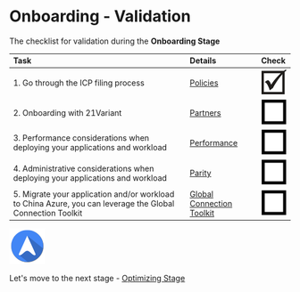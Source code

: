 <properties
	pageTitle="Global Customer Playbook onboarding-validate | Azure"
	description="Global Customer Playbook onboarding-validate"
	services="global-customer-playbook"
	documentationCenter=""
	authors="jtong"
	manager="edwinc"
	editor=""
	tags="global-customer-playbook"/>

<tags
	ms.service="migration-lifecycle-onboarding"
	ms.workload=""
	ms.tgt_pltfrm=""
	ms.devlang="na"
	ms.topic="article"
	ms.date="12/26/2016"
	wacn.date="12/26/2016"
	wacn.lang="en" 
	ms.author="jtong"/>

# Onboarding - Validation

The checklist for validation during the **Onboarding Stage**

| Task | Details | Check |
|:---- |:------- |:----- |
| 1. Go through the ICP filing process | [Policies](/solutions/global-customer/onboardng/guidance/policies/) | ![d](../media/check-box.png) |
| 2. Onboarding with 21Variant | [Partners](/solutions/global-customer/onboardng/guidance/partners/) | ![ud](../media/empty-box.png) |
| 3. Performance considerations when deploying your applications and workload | [Performance](/solutions/global-customer/onboardng/guidance/performance/) | ![ud](../media/empty-box.png) |
| 4. Administrative considerations when deploying your applications and workload | [Parity](/solutions/global-customer/onboardng/guidance/parity/) | ![ud](../media/empty-box.png) |
| 5. Migrate your application and/or workload to China Azure, you can leverage the Global Connection Toolkit | [Global Connection Toolkit](/solutions/global-customer/migration-assistant) | ![ud](../media/empty-box.png) |


![navigation](../media/navigation.png)

Let's move to the next stage - [Optimizing Stage](/solutions/global-customer/optimizing/validate/)

 
